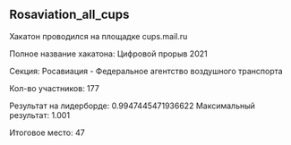 ## Rosaviation_all_cups

Хакатон проводился на площадке cups.mail.ru

Полное название хакатона: Цифровой прорыв 2021

Секция: Росавиация - Федеральное агентство воздушного транспорта

Кол-во участников: 177 

Результат на лидерборде: 0.9947445471936622
Максимальный результат: 1.001

Итоговое место: 47 
